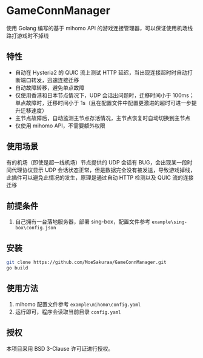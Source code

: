 # GameConnManager
使用 Golang 编写的基于 mihomo API 的游戏连接管理器，可以保证使用机场线路打游戏时不掉线
## 特性
- 自动在 Hysteria2 的 QUIC 流上测试 HTTP 延迟，当出现连接超时时自动打断端口转发，迅速连接迁移
- 自动故障转移，避免单点故障
- 仅使用香港和日本节点情况下，UDP 会话出问题时，迁移时间小于 100ms；单点故障时，迁移时间小于 1s（且在配置文件中配置更激进的超时可进一步提升迁移速度）
- 主节点故障后，自动监测主节点存活情况，主节点恢复时自动切换到主节点
- 仅使用 mihomo API，不需要额外权限
## 使用场景
有的机场（即使是超一线机场）节点提供的 UDP 会话有 BUG，会出现某一段时间代理协议显示 UDP 会话状态正常，但是数据完全没有被发送，导致游戏掉线，此插件可以避免此情况的发生，原理是通过自动 HTTP 检测以及 QUIC 流的连接迁移
## 前提条件
1. 自己拥有一台落地服务器，部署 sing-box，配置文件参考 `example\sing-box\config.json`
## 安装
```bash
git clone https://github.com/MoeSakuraa/GameConnManager.git
go build
```
## 使用方法
1. mihomo 配置文件参考 `example\mihomo\config.yaml`
2. 运行即可，程序会读取当前目录 `config.yaml`
## 授权
本项目采用 BSD 3-Clause 许可证进行授权。